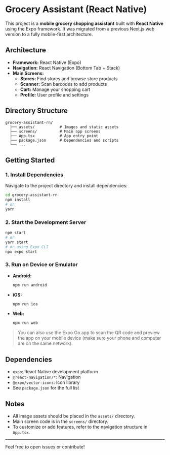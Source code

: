 # Grocery Assistant (React Native)

This project is a **mobile grocery shopping assistant** built with **React Native** using the Expo framework. It was migrated from a previous Next.js web version to a fully mobile-first architecture.

## Architecture

- **Framework:** React Native (Expo)
- **Navigation:** React Navigation (Bottom Tab + Stack)
- **Main Screens:**
  - **Stores:** Find stores and browse store products
  - **Scanner:** Scan barcodes to add products
  - **Cart:** Manage your shopping cart
  - **Profile:** User profile and settings

## Directory Structure

```
grocery-assistant-rn/
  ├── assets/           # Images and static assets
  ├── screens/          # Main app screens
  ├── App.tsx           # App entry point
  ├── package.json      # Dependencies and scripts
  └── ...
```

## Getting Started

### 1. Install Dependencies

Navigate to the project directory and install dependencies:

```bash
cd grocery-assistant-rn
npm install
# or
yarn
```

### 2. Start the Development Server

```bash
npm start
# or
yarn start
# or using Expo CLI
npx expo start
```

### 3. Run on Device or Emulator

- **Android:**
  ```bash
  npm run android
  ```
- **iOS:**
  ```bash
  npm run ios
  ```
- **Web:**
  ```bash
  npm run web
  ```

> You can also use the Expo Go app to scan the QR code and preview the app on your mobile device (make sure your phone and computer are on the same network).

## Dependencies

- `expo`: React Native development platform
- `@react-navigation/*`: Navigation
- `@expo/vector-icons`: Icon library
- See `package.json` for the full list

## Notes

- All image assets should be placed in the `assets/` directory.
- Main screen code is in the `screens/` directory.
- To customize or add features, refer to the navigation structure in `App.tsx`.

---

Feel free to open issues or contribute! 